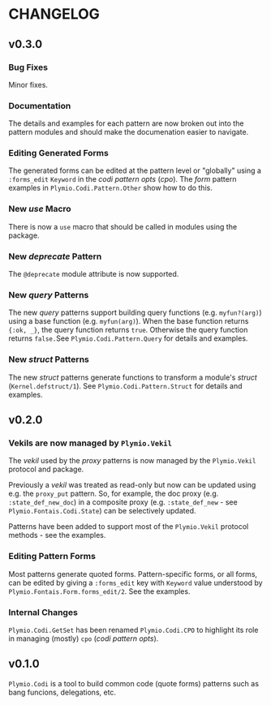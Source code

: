 # CHANGELOG

## v0.3.0

### Bug Fixes

Minor fixes.

### Documentation

The details and examples for each pattern are now broken out into the
pattern modules and should make the documenation easier to navigate.

### Editing Generated Forms

The generated forms can be edited at the pattern level or "globally"
using a `:forms_edit` `Keyword` in the *codi pattern opts* (*cpo*).
The *form* pattern examples in `Plymio.Codi.Pattern.Other` show how
to do this.

### New *use* Macro

There is now a `use` macro that should be called in modules using the package.

### New *deprecate* Pattern

The `@deprecate` module attribute is now supported.

### New *query* Patterns

The new *query* patterns support building query functions
(e.g. `myfun?(arg)`) using a base function (e.g. `myfun(arg)`).  When
the base function returns `{:ok, _}`, the query function returns
`true`. Otherwise the query function returns `false.`See
`Plymio.Codi.Pattern.Query` for details and examples.

### New *struct* Patterns

The new *struct* patterns generate functions to transform a module's
*struct* (`Kernel.defstruct/1`). See `Plymio.Codi.Pattern.Struct` for
details and examples.

## v0.2.0

### Vekils are now managed by `Plymio.Vekil`

The *vekil* used by the *proxy* patterns is now managed by the
`Plymio.Vekil` protocol and package.

Previously a *vekil* was treated as read-only but now can be updated
using e.g. the `proxy_put` pattern.  So, for example, the doc proxy
(e.g. `:state_def_new_doc`) in a composite proxy (e.g. `:state_def_new` - see
`Plymio.Fontais.Codi.State`) can be selectively updated.

Patterns have been added to support most of the `Plymio.Vekil` protocol methods - see the
examples.

### Editing Pattern Forms

Most patterns generate quoted forms. Pattern-specific forms, or all forms, can be edited
by giving a `:forms_edit` key with `Keyword` value understood by
`Plymio.Fontais.Form.forms_edit/2`.  See the examples.

### Internal Changes

`Plymio.Codi.GetSet` has been renamed `Plymio.Codi.CPO` to highlight
its role in managing (mostly) `cpo` (*codi pattern opts*).

## v0.1.0

`Plymio.Codi` is a tool to build common code (quote forms) patterns
such as bang funcions, delegations, etc.


